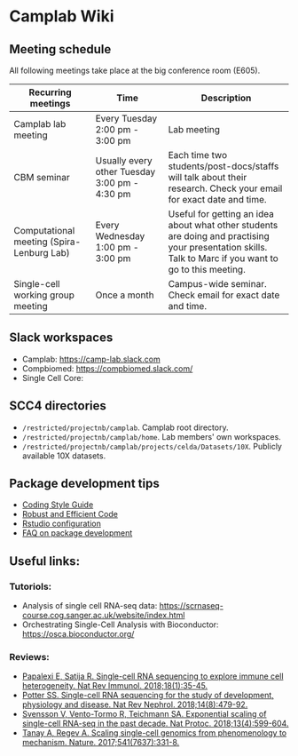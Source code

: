 # Camplab Wiki
## Meeting schedule
All following meetings take place at the big conference room (E605).

| Recurring meetings | Time | Description |
| --- | --- | --- |
| Camplab lab meeting | Every Tuesday 2:00 pm - 3:00 pm | Lab meeting |
| CBM seminar | Usually every other Tuesday 3:00 pm - 4:30 pm | Each time two students/post-docs/staffs will talk about their research. Check your email for exact date and time. |
| Computational meeting (Spira-Lenburg Lab) | Every Wednesday 1:00 pm - 3:00 pm | Useful for getting an idea about what other students are doing and practising your presentation skills. Talk to Marc if you want to go to this meeting. |
| Single-cell working group meeting | Once a month | Campus-wide seminar. Check email for exact date and time. |

## Slack workspaces
- Camplab: https://camp-lab.slack.com
- Compbiomed: https://compbiomed.slack.com/
- Single Cell Core:

## SCC4 directories
- `/restricted/projectnb/camplab`. Camplab root directory.
- `/restricted/projectnb/camplab/home`. Lab members' own workspaces.
- `/restricted/projectnb/camplab/projects/celda/Datasets/10X`. Publicly available 10X datasets.

## Package development tips
- [Coding Style Guide](https://github.com/campbio/celda/wiki/Celda-Development-Coding-Style-Guide)
- [Robust and Efficient Code](https://github.com/campbio/celda/wiki/Celda-Development-Robust-and-Efficient-Code)
- [Rstudio configuration](https://github.com/campbio/celda/wiki/Celda-Development-Rstudio-configuration)
- [FAQ on package development](https://github.com/campbio/celda/wiki/FAQ-on-package-development)

## Useful links:
### Tutoriols:
- Analysis of single cell RNA-seq data: https://scrnaseq-course.cog.sanger.ac.uk/website/index.html
- Orchestrating Single-Cell Analysis with Bioconductor: https://osca.bioconductor.org/
### Reviews:
- [Papalexi E, Satija R. Single-cell RNA sequencing to explore immune cell heterogeneity. Nat Rev Immunol. 2018;18(1):35-45.](https://www.nature.com/articles/nri.2017.76)
- [Potter SS. Single-cell RNA sequencing for the study of development, physiology and disease. Nat Rev Nephrol. 2018;14(8):479-92.](https://www.nature.com/articles/s41581-018-0021-7)
- [Svensson V, Vento-Tormo R, Teichmann SA. Exponential scaling of single-cell RNA-seq in the past decade. Nat Protoc. 2018;13(4):599-604.](https://www.nature.com/articles/nprot.2017.149)
- [Tanay A, Regev A. Scaling single-cell genomics from phenomenology to mechanism. Nature. 2017;541(7637):331-8.](https://www.nature.com/articles/nature21350)
